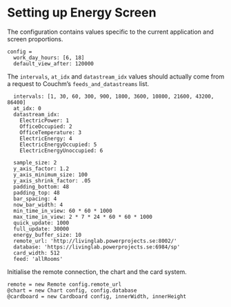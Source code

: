 # Setting up Energy Screen

The configuration contains values specific to the current application and screen
proportions.

    config =
      work_day_hours: [6, 18]
      default_view_after: 120000

The `intervals`, `at_idx` and `datastream_idx` values should actually come from
a request to Couchm’s `feeds_and_datastreams` list.

      intervals: [1, 30, 60, 300, 900, 1800, 3600, 10800, 21600, 43200, 86400]
      at_idx: 0
      datastream_idx:
        ElectricPower: 1
        OfficeOccupied: 2
        OfficeTemperature: 3
        ElectricEnergy: 4
        ElectricEnergyOccupied: 5
        ElectricEnergyUnoccupied: 6

      sample_size: 2
      y_axis_factor: 1.2
      y_axis_minimum_size: 100
      y_axis_shrink_factor: .05
      padding_bottom: 48
      padding_top: 48
      bar_spacing: 4
      now_bar_width: 4
      min_time_in_view: 60 * 60 * 1000
      max_time_in_view: 2 * 7 * 24 * 60 * 60 * 1000
      quick_update: 1000
      full_update: 30000
      energy_buffer_size: 10
      remote_url: 'http://livinglab.powerprojects.se:8002/'
      database: 'https://livinglab.powerprojects.se:6984/sp'
      card_width: 512
      feed: 'allRooms'

Initialise the remote connection, the chart and the card system.

    remote = new Remote config.remote_url
    @chart = new Chart config, config.database
    @cardboard = new Cardboard config, innerWidth, innerHeight
